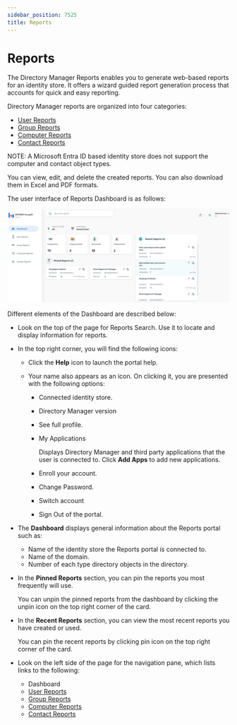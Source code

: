 ```yaml
---
sidebar_position: 7525
title: Reports
---
```


# Reports

The Directory Manager Reports enables you to generate web-based reports for an identity store. It offers a wizard guided report generation process that accounts for quick and easy reporting.

Directory Manager reports are organized into four categories:

* [User Reports](User "User Reports")
* [Group Reports](Group "Group Reports")
* [Computer Reports](Computer "Computer Reports")
* [Contact Reports](Contact "Contact Reports")

NOTE: A Microsoft Entra ID based identity store does not support the computer and contact object types.

You can view, edit, and delete the created reports. You can also download them in Excel and PDF formats.

The user interface of Reports Dashboard is as follows:

![](../../../../../../static/images/GroupID_11.1/Content/Resources/Images/GroupID/Portal/ReportsDashboard.jpg)

Different elements of the Dashboard are described below:

* Look on the top of the page for Reports Search. Use it to locate and display information for reports.
* In the top right corner, you will find the following icons:

  * Click the **Help** icon to launch the portal help.
  * Your name also appears as an icon. On clicking it, you are presented with the following options:

    * Connected identity store.
    * Directory Manager version
    * See full profile.
    * My Applications

      Displays Directory Manager and third party applications that the user is connected to. Click **Add Apps** to add new applications.
    * Enroll your account.
    * Change Password.
    * Switch account
    * Sign Out of the portal.
* The **Dashboard** displays general information about the Reports portal such as:

  * Name of the identity store the Reports portal is connected to.
  * Name of the domain.
  * Number of each type directory objects in the directory.
* In the **Pinned Reports** section, you can pin the reports you most frequently will use.

  You can unpin the pinned reports from the dashboard by clicking the unpin icon on the top right corner of the card.
* In the **Recent Reports** section, you can view the most recent reports you have created or used.

  You can pin the recent reports by clicking pin icon on the top right corner of the card.
* Look on the left side of the page for the navigation pane, which lists links to the following:

  * Dashboard
  * [User Reports](User "User Reports")
  * [Group Reports](Group "Group Reports")
  * [Computer Reports](Computer "Computer Reports")
  * [Contact Reports](Contact "Contact Reports")
